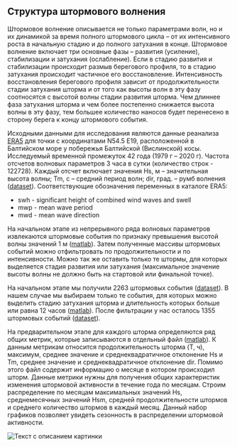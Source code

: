 ## Структура штормового волнения

Штормовое волнение описывается не только параметрами волн, но и их динамикой за время полного штормового цикла – от их интенсивного роста в начальную стадию и до полного затухания в конце. Штормовое волнение включает три основные фазы – развития (усиление), стабилизации и затухания (ослабление). Если в стадию развития и стабилизации происходит размыв берегового профиля, то в стадию затухания происходит частичное его восстановление. Интенсивность восстановления берегового профиля зависит от продолжительности стадии затухания шторма и от того как высоты волн в эту фазу соотносятся с высотой волны стадии развития шторма. Чем длиннее фаза затухания шторма и чем более постепенно снижается высота волны в эту фазу, тем большее количество наносов будет перенесено в сторону берега к концу штормового события.

Исходными данными для исследования являются данные реанализа [ERA5](https://cds.climate.copernicus.eu/cdsapp#!/dataset/reanalysis-era5-single-levels?tab=form) для точки с координатами N54.5 E19, расположенной в Балтийском море у побережья Балтийской (Вислинской) косы. Исследуемый временной промежуток 42 года (1979 г – 2020 г). Частота отсчетов волновых параметров 3 часа в сутки (количество строк -  122728). Каждый отсчет включает значения Hs, м – значительная высота волны; Tm, с – средний период волн; dir, град. – румб волнения ([dataset](1979_2020.dat)). Соответствующие обозначения переменных в каталоге ERA5:

- swh - significant height of combined wind waves and swell
- mwp - mean wave period
- mwd - mean wave direction

На начальном этапе из непрерывного ряда волновых параметров извлекаются штормовые события по признаку превышения высотой волны значений 1 м ([matlab](index_get_storm.m)). Затем полученные массивы штормовых событий можно отфильтровать по продолжительности и по интенсивности. Можно так же оставить только те штормы, для которых выделяется стадия развития или затухания (максимальное значение высоты волны не должно быть на стартовой или финальной точке). 

На начальном этапе мы получили 2263 штормовых события ([dataset](storm_char_2263.txt)). В нашем случае мы выбираем только те события, для которых можно выделить стадию затухания шторма и длительность которых больше или равна 12 часов ([matlab](choose_storm.m)). После фильтрации у нас осталось 1355 штормовых событий ([dataset](storm_char_choose_1355.txt)).

На предварительном этапе для каждого шторма определяются ряд общих метрик, которые записываются в отдельный файл ([matlab](charact_storm_general.m)). К данным метрикам относится продолжительность шторма (T, ч), максимум, среднее значение и среднеквадратичное отклонение Hs и Tm, среднее значение и среднеквадратичное отклонение dir. Помимо этого файл содержит информацию о месяце в котором происходил шторм. Данные метрики нужны для получения общих характеристик изменения штормовой активности в течение года по месяцам. Строим распределение по месяцам максимальных значений Hs,  среднемесячных значений Hsm, средней продолжительности штормов и среднего количество штормов в каждый месяц. Данный набор графиков позволяет увидеть сезонность в распределении штормовой активности.

<image
  src="/images/storm_charact_general.png"
  alt="Текст с описанием картинки"
  caption="Подпись под картинкой">
